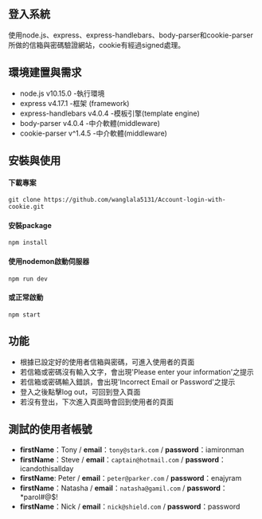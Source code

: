 ## 登入系統
使用node.js、express、express-handlebars、body-parser和cookie-parser所做的信箱與密碼驗證網站，cookie有經過signed處理。


## 環境建置與需求
* node.js v10.15.0 -執行環境
* express v4.17.1 -框架 (framework)
* express-handlebars v4.0.4 -模板引擎(template engine)
* body-parser v4.0.4 -中介軟體(middleware)
* cookie-parser v^1.4.5 -中介軟體(middleware)

## 安裝與使用
#### 下載專案
    git clone https://github.com/wanglala5131/Account-login-with-cookie.git
#### 安裝package
    npm install
#### 使用nodemon啟動伺服器
    npm run dev
#### 或正常啟動
    npm start


## 功能
* 根據已設定好的使用者信箱與密碼，可進入使用者的頁面
* 若信箱或密碼沒有輸入文字，會出現'Please enter your information'之提示
* 若信箱或密碼輸入錯誤，會出現'Incorrect Email or Password'之提示
* 登入之後點擊log out，可回到登入頁面
* 若沒有登出，下次進入頁面時會回到使用者的頁面

## 測試的使用者帳號
* **firstName**：Tony / **email**：`tony@stark.com` / **password**：iamironman
* **firstName**：Steve / **email**：`captain@hotmail.com` / **password**：icandothisallday
* **firstName**: Peter / **email**：`peter@parker.com` / **password**：enajyram
* **firstName**：Natasha / **email**：`natasha@gamil.com` / **password**：*parol#@$!
* **firstName**：Nick / **email**：`nick@shield.com` / **password**：password